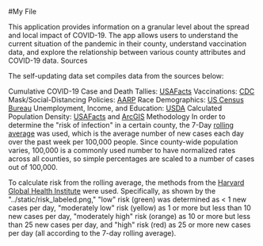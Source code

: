 #My File

This application provides information on a granular level about the spread and local impact of COVID-19. The app allows users to understand the current situation of the pandemic in their county, understand vaccination data, and explore the relationship between various county attributes and COVID-19 data.
Sources

The self-updating data set compiles data from the sources below:

Cumulative COVID-19 Case and Death Tallies: [USAFacts](https://usafacts.org/visualizations/coronavirus-covid-19-spread-map/)
Vaccinations: [CDC](https://data.cdc.gov/Vaccinations/COVID-19-Vaccinations-in-the-United-States-County/8xkx-amqh)
Mask/Social-Distancing Policies: [AARP](https://www.aarp.org/health/healthy-living/info-2020/states-mask-mandates-coronavirus.html)
Race Demographics: [US Census Bureau](https://www2.census.gov/programs-surveys/popest/datasets/2010-2020/counties/totals/)
Unemployment, Income, and Education: [USDA](https://www.ers.usda.gov/data-products/county-level-data-sets/download-data/)
Calculated Population Density: [USAFacts](https://usafacts.org/visualizations/coronavirus-covid-19-spread-map/) and [ArcGIS](https://hub.arcgis.com/datasets/esri::usa-counties/about)
Methodology
In order to determine the "risk of infection" in a certain county, the 7-Day [rolling average](https://www.georgiaruralhealth.org/blog/what-is-a-moving-average-and-why-is-it-useful/) was used, which is the average number of new cases each day over the past week per 100,000 people. Since county-wide population varies, 100,000 is a commonly used number to have normalized rates across all counties, so simple percentages are scaled to a number of cases out of 100,000.

To calculate risk from the rolling average, the methods from the [Harvard Global Health Institute](https://ethics.harvard.edu/files/center-for-ethics/files/key_metrics_and_indicators_v4.pdf) were used. Specifically, as shown by the "../static/risk_labeled.png," "low" risk (green) was determined as < 1 new cases per day, "moderately low" risk (yellow) as 1 or more but less than 10 new cases per day, "moderately high" risk (orange) as 10 or more but less than 25 new cases per day, and "high" risk (red) as 25 or more new cases per day (all according to the 7-day rolling average).

